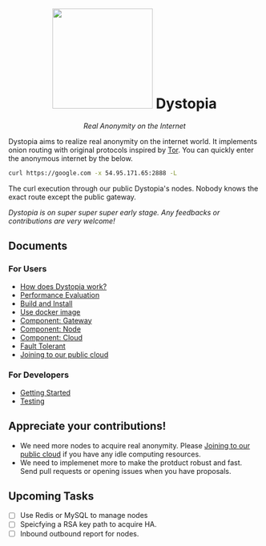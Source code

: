 <h1 align="center">
  <img src="https://user-images.githubusercontent.com/3483230/56796643-f002da00-684d-11e9-824f-41d0420c8d49.png" width="200px"/> Dystopia
</h1>

<p align="center">
  <i>Real Anonymity on the Internet</i>
</p>

Dystopia aims to realize real anonymity on the internet world.
It implements onion routing with original protocols inspired by [Tor](https://www.torproject.org/).
You can quickly enter the anonymous internet by the below.

```bash
curl https://google.com -x 54.95.171.65:2888 -L
```

The curl execution through our public Dystopia's nodes. Nobody knows the exact route except the public gateway.

<i>Dystopia is on super super super early stage. Any feedbacks or contributions are very welcome!</i>

## Documents

### For Users
- [How does Dystopia work?](https://github.com/tbrand/dystopia/wiki/How-does-Dystopia-work%3F)
- [Performance Evaluation](https://github.com/tbrand/dystopia/wiki/Performance-Evaluation)
- [Build and Install](https://github.com/tbrand/dystopia/wiki/Build-and-Install)
- [Use docker image](https://github.com/tbrand/dystopia/wiki/Use-docker-image)
- [Component: Gateway](https://github.com/tbrand/dystopia/wiki/Component:-Gateway)
- [Component: Node](https://github.com/tbrand/dystopia/wiki/Component:-Node)
- [Component: Cloud](https://github.com/tbrand/dystopia/wiki/Component:-Cloud)
- [Fault Tolerant](https://github.com/tbrand/dystopia/wiki/Fault-Tolerant)
- [Joining to our public cloud](https://github.com/tbrand/dystopia/wiki/Joining-to-our-public-cloud)

### For Developers
- [Getting Started](https://github.com/tbrand/dystopia/wiki/Getting-Started)
- [Testing](https://github.com/tbrand/dystopia/wiki/Testing)

## Appreciate your contributions!
- We need more nodes to acquire real anonymity. Please [Joining to our public cloud](https://github.com/tbrand/dystopia/wiki/Joining-to-our-public-cloud) if you have any idle computing resources.
- We need to implemenet more to make the protduct robust and fast. Send pull requests or opening issues when you have proposals.

## Upcoming Tasks
- [ ] Use Redis or MySQL to manage nodes
- [ ] Speicfying a RSA key path to acquire HA.
- [ ] Inbound outbound report for nodes.
